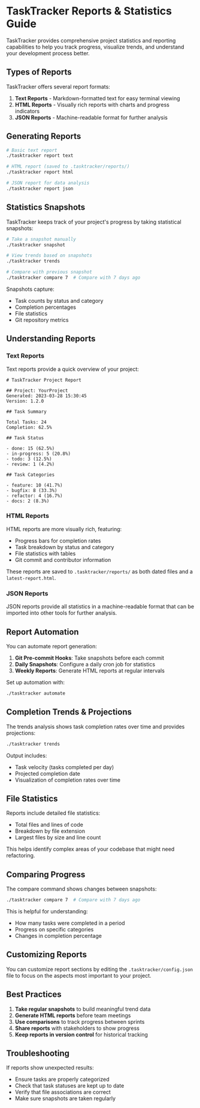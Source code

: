 # TaskTracker Reports & Statistics Guide

TaskTracker provides comprehensive project statistics and reporting capabilities to help you track progress, visualize trends, and understand your development process better.

## Types of Reports

TaskTracker offers several report formats:

1. **Text Reports** - Markdown-formatted text for easy terminal viewing
2. **HTML Reports** - Visually rich reports with charts and progress indicators
3. **JSON Reports** - Machine-readable format for further analysis

## Generating Reports

```bash
# Basic text report
./tasktracker report text

# HTML report (saved to .tasktracker/reports/)
./tasktracker report html

# JSON report for data analysis
./tasktracker report json
```

## Statistics Snapshots

TaskTracker keeps track of your project's progress by taking statistical snapshots:

```bash
# Take a snapshot manually
./tasktracker snapshot

# View trends based on snapshots
./tasktracker trends

# Compare with previous snapshot
./tasktracker compare 7  # Compare with 7 days ago
```

Snapshots capture:
- Task counts by status and category
- Completion percentages
- File statistics
- Git repository metrics

## Understanding Reports

### Text Reports

Text reports provide a quick overview of your project:

```
# TaskTracker Project Report

## Project: YourProject
Generated: 2023-03-28 15:30:45
Version: 1.2.0

## Task Summary

Total Tasks: 24
Completion: 62.5%

## Task Status

- done: 15 (62.5%)
- in-progress: 5 (20.8%)
- todo: 3 (12.5%)
- review: 1 (4.2%)

## Task Categories

- feature: 10 (41.7%)
- bugfix: 8 (33.3%)
- refactor: 4 (16.7%)
- docs: 2 (8.3%)
```

### HTML Reports

HTML reports are more visually rich, featuring:
- Progress bars for completion rates
- Task breakdown by status and category
- File statistics with tables
- Git commit and contributor information

These reports are saved to `.tasktracker/reports/` as both dated files and a `latest-report.html`.

### JSON Reports

JSON reports provide all statistics in a machine-readable format that can be imported into other tools for further analysis.

## Report Automation

You can automate report generation:

1. **Git Pre-commit Hooks**: Take snapshots before each commit
2. **Daily Snapshots**: Configure a daily cron job for statistics
3. **Weekly Reports**: Generate HTML reports at regular intervals

Set up automation with:

```bash
./tasktracker automate
```

## Completion Trends & Projections

The trends analysis shows task completion rates over time and provides projections:

```bash
./tasktracker trends
```

Output includes:
- Task velocity (tasks completed per day)
- Projected completion date
- Visualization of completion rates over time

## File Statistics

Reports include detailed file statistics:
- Total files and lines of code
- Breakdown by file extension
- Largest files by size and line count

This helps identify complex areas of your codebase that might need refactoring.

## Comparing Progress

The compare command shows changes between snapshots:

```bash
./tasktracker compare 7  # Compare with 7 days ago
```

This is helpful for understanding:
- How many tasks were completed in a period
- Progress on specific categories
- Changes in completion percentage

## Customizing Reports

You can customize report sections by editing the `.tasktracker/config.json` file to focus on the aspects most important to your project.

## Best Practices

1. **Take regular snapshots** to build meaningful trend data
2. **Generate HTML reports** before team meetings
3. **Use comparisons** to track progress between sprints
4. **Share reports** with stakeholders to show progress
5. **Keep reports in version control** for historical tracking

## Troubleshooting

If reports show unexpected results:
- Ensure tasks are properly categorized
- Check that task statuses are kept up to date
- Verify that file associations are correct
- Make sure snapshots are taken regularly 